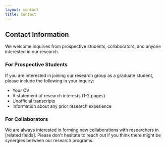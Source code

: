 ```yaml
---
layout: contact
title: Contact
---
```


## Contact Information

We welcome inquiries from prospective students, collaborators, and anyone interested in our research.

### For Prospective Students

If you are interested in joining our research group as a graduate student, please include the following in your inquiry:

- Your CV
- A statement of research interests (1-2 pages)
- Unofficial transcripts
- Information about any prior research experience

### For Collaborators

We are always interested in forming new collaborations with researchers in [related fields]. Please don't hesitate to reach out if you think there might be synergies between our research programs.
